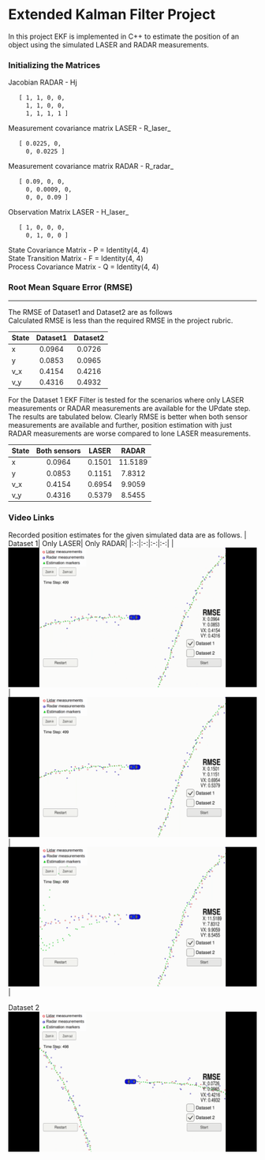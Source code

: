 # **Extended Kalman Filter Project**

In this project EKF is implemented in C++ to estimate the position of an object using the simulated LASER and RADAR measurements.

[image1]: ./output/dataset1.png "Dataset 1"
[image2]: ./output/dataset1_laser.png "Dataset 1 LASER"
[image3]: ./output/dataset1_radar.png "Dataset 1 RADAR"
[image4]: ./output/dataset2.png "Dataset 2"

### **Initializing the Matrices**  

 Jacobian RADAR - Hj

       [ 1, 1, 0, 0,
         1, 1, 0, 0,
         1, 1, 1, 1 ]

Measurement covariance matrix LASER - R_laser_
   
       [ 0.0225, 0,
         0, 0.0225 ]

Measurement covariance matrix RADAR - R_radar_
  
       [ 0.09, 0, 0,
         0, 0.0009, 0,
         0, 0, 0.09 ]

Observation Matrix LASER - H_laser_ 

       [ 1, 0, 0, 0, 
         0, 1, 0, 0 ]

State Covariance Matrix - P = Identity(4, 4)  
State Transition Matrix - F = Identity(4, 4)  
Process Covariance Matrix - Q = Identity(4, 4)  


### **Root Mean Square Error (RMSE)**
---
The RMSE of Dataset1 and Dataset2 are as follows  
Calculated RMSE is less than the required RMSE in the project rubric. 

|State|  Dataset1 |Dataset2|
|:----|:---------:|:------:|
| x   | 0.0964    | 0.0726 |
| y   | 0.0853    | 0.0965 |
| v_x | 0.4154    | 0.4216 |
| v_y | 0.4316    | 0.4932 |


For the Dataset 1 EKF Filter is tested for the scenarios where only LASER measurements or RADAR measurements are available for the UPdate step. The results are tabulated below. Clearly RMSE is better when both sensor measurements are available and further, position estimation with just RADAR measurements are worse compared to lone LASER measurements.

|State|  Both sensors | LASER  |  RADAR  |
|:----|:-------------:|:------:|:-------:|
| x   | 0.0964        | 0.1501 | 11.5189 |
| y   | 0.0853        | 0.1151 | 7.8312  |
| v_x | 0.4154        | 0.6954 | 9.9059  |
| v_y | 0.4316        | 0.5379 | 8.5455  |



### **Video Links**

Recorded position estimates for the given simulated data are as follows.
| Dataset 1| Only LASER| Only RADAR|
|:-:|:-:|:-:|:-:|
|[![alt text][image1]](<https://youtu.be/QUMj1lt3QBk>)|[![alt text][image2]](<https://youtu.be/Pd7SEuNDVD0>)|[![alt text][image3]](<https://youtu.be/M-4JYOh9oMI>)|

Dataset 2
[![alt text][image4]](<https://youtu.be/0q4buS44Uno>)
